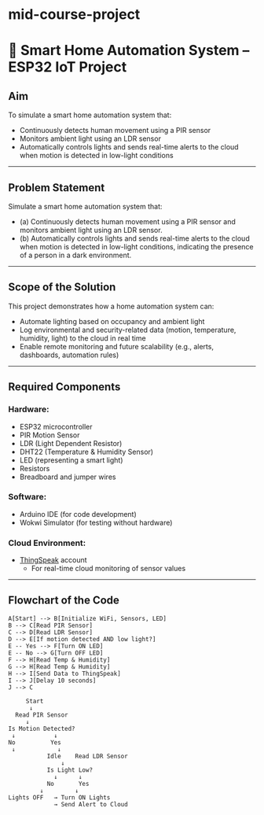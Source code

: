 # mid-course-project
# 🔌 Smart Home Automation System – ESP32 IoT Project

##  Aim
To simulate a smart home automation system that:
- Continuously detects human movement using a PIR sensor
- Monitors ambient light using an LDR sensor
- Automatically controls lights and sends real-time alerts to the cloud when motion is detected in low-light conditions

---

##  Problem Statement

Simulate a smart home automation system that:
- (a) Continuously detects human movement using a PIR sensor and monitors ambient light using an LDR sensor.
- (b) Automatically controls lights and sends real-time alerts to the cloud when motion is detected in low-light conditions, indicating the presence of a person in a dark environment.

---

##  Scope of the Solution

This project demonstrates how a home automation system can:
- Automate lighting based on occupancy and ambient light
- Log environmental and security-related data (motion, temperature, humidity, light) to the cloud in real time
- Enable remote monitoring and future scalability (e.g., alerts, dashboards, automation rules)

---

##  Required Components

###  Hardware:
- ESP32 microcontroller
- PIR Motion Sensor
- LDR (Light Dependent Resistor)
- DHT22 (Temperature & Humidity Sensor)
- LED (representing a smart light)
- Resistors
- Breadboard and jumper wires

###  Software:
- Arduino IDE (for code development)
- Wokwi Simulator (for testing without hardware)

###  Cloud Environment:
- [ThingSpeak](https://thingspeak.com/) account
  - For real-time cloud monitoring of sensor values

---

## Flowchart of the Code

    A[Start] --> B[Initialize WiFi, Sensors, LED]
    B --> C[Read PIR Sensor]
    C --> D[Read LDR Sensor]
    D --> E[If motion detected AND low light?]
    E -- Yes --> F[Turn ON LED]
    E -- No --> G[Turn OFF LED]
    F --> H[Read Temp & Humidity]
    G --> H[Read Temp & Humidity]
    H --> I[Send Data to ThingSpeak]
    I --> J[Delay 10 seconds]
    J --> C

         Start
          ↓
      Read PIR Sensor
         ↓
    Is Motion Detected?
     ↓           ↓
    No          Yes
     ↓            ↓
               Idle    Read LDR Sensor
                   ↓
               Is Light Low?
                 ↓      ↓
               No       Yes
             ↓         ↓
    Lights OFF   → Turn ON Lights
                 → Send Alert to Cloud

